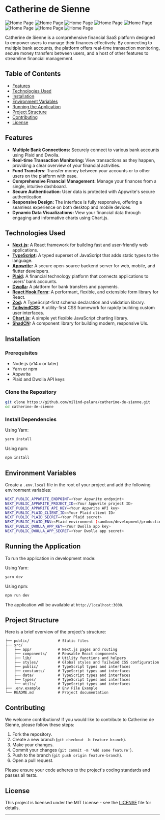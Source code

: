 # Catherine de Sienne

![Home Page](/images/Screenshots/welcome.png)
![Home Page](/images/Screenshots/login.png)
![Home Page](/images/Screenshots/register.png)
![Home Page](/images/Screenshots/home.png)
![Home Page](/images/Screenshots/mybanks.png)
![Home Page](/images/Screenshots/transaction.png)
![Home Page](/images/Screenshots/history.png)
![Home Page](/images/Screenshots/connect.png)


Catherine de Sienne is a comprehensive financial SaaS platform designed to empower users to manage their finances effectively. By connecting to multiple bank accounts, the platform offers real-time transaction monitoring, secure money transfers between users, and a host of other features to streamline financial management.

## Table of Contents

- [Features](#features)
- [Technologies Used](#technologies-used)
- [Installation](#installation)
- [Environment Variables](#environment-variables)
- [Running the Application](#running-the-application)
- [Project Structure](#project-structure)
- [Contributing](#contributing)
- [License](#license)

## Features

- **Multiple Bank Connections:** Securely connect to various bank accounts using Plaid and Dwolla.
- **Real-time Transaction Monitoring:** View transactions as they happen, providing a clear overview of your financial activities.
- **Fund Transfers:** Transfer money between your accounts or to other users on the platform with ease.
- **Comprehensive Financial Management:** Manage your finances from a single, intuitive dashboard.
- **Secure Authentication:** User data is protected with Appwrite's secure authentication.
- **Responsive Design:** The interface is fully responsive, offering a seamless experience on both desktop and mobile devices.
- **Dynamic Data Visualizations:** View your financial data through engaging and informative charts using Chart.js.

## Technologies Used

- **[Next.js](https://nextjs.org/):** A React framework for building fast and user-friendly web applications.
- **[TypeScript](https://www.typescriptlang.org/):** A typed superset of JavaScript that adds static types to the language.
- **[Appwrite](https://appwrite.io/):** A secure open-source backend server for web, mobile, and flutter developers.
- **[Plaid](https://plaid.com/):** A financial technology platform that connects applications to users' bank accounts.
- **[Dwolla](https://www.dwolla.com/):** A platform for bank transfers and payments.
- **[React Hook Form](https://react-hook-form.com/):** A performant, flexible, and extensible form library for React.
- **[Zod](https://zod.dev/):** A TypeScript-first schema declaration and validation library.
- **[TailwindCSS](https://tailwindcss.com/):** A utility-first CSS framework for rapidly building custom user interfaces.
- **[Chart.js](https://www.chartjs.org/):** A simple yet flexible JavaScript charting library.
- **[ShadCN](https://shadcn.dev/):** A component library for building modern, responsive UIs.

## Installation

### Prerequisites

- Node.js (v14.x or later)
- Yarn or npm
- Appwrite
- Plaid and Dwolla API keys

### Clone the Repository

```bash
git clone https://github.com/milind-palara/catherine-de-sienne.git
cd catherine-de-sienne
```

### Install Dependencies

Using Yarn:

```bash
yarn install
```

Using npm:

```bash
npm install
```

## Environment Variables

Create a `.env.local` file in the root of your project and add the following environment variables:

```bash
NEXT_PUBLIC_APPWRITE_ENDPOINT=<Your Appwrite endpoint>
NEXT_PUBLIC_APPWRITE_PROJECT_ID=<Your Appwrite project ID>
NEXT_PUBLIC_APPWRITE_API_KEY=<Your Appwrite API key>
NEXT_PUBLIC_PLAID_CLIENT_ID=<Your Plaid client ID>
NEXT_PUBLIC_PLAID_SECRET=<Your Plaid secret>
NEXT_PUBLIC_PLAID_ENV=<Plaid environment (sandbox/development/production)>
NEXT_PUBLIC_DWOLLA_APP_KEY=<Your Dwolla app key>
NEXT_PUBLIC_DWOLLA_APP_SECRET=<Your Dwolla app secret>
```

## Running the Application

To run the application in development mode:

Using Yarn:

```bash
yarn dev
```

Using npm:

```bash
npm run dev
```

The application will be available at `http://localhost:3000`.

## Project Structure

Here is a brief overview of the project's structure:

```
├── public/             # Static files
├── src/
│   ├── app/            # Next.js pages and routing
│   ├── components/     # Reusable React components
│   ├── lib/            # Utility functions and helpers
│   ├── styles/         # Global styles and Tailwind CSS configuration
│   ├── public/         # TypeScript types and interfaces
│   ├── constants/      # TypeScript types and interfaces
│   ├── data/           # TypeScript types and interfaces
│   ├── types/          # TypeScript types and interfaces
│   └── utils/          # TypeScript types and interfaces
├── .env.example        # Env File Example
└── README.md           # Project documentation
```

## Contributing

We welcome contributions! If you would like to contribute to Catherine de Sienne, please follow these steps:

1. Fork the repository.
2. Create a new branch (`git checkout -b feature-branch`).
3. Make your changes.
4. Commit your changes (`git commit -m 'Add some feature'`).
5. Push to the branch (`git push origin feature-branch`).
6. Open a pull request.

Please ensure your code adheres to the project's coding standards and passes all tests.

## License

This project is licensed under the MIT License - see the [LICENSE](LICENSE) file for details.

---